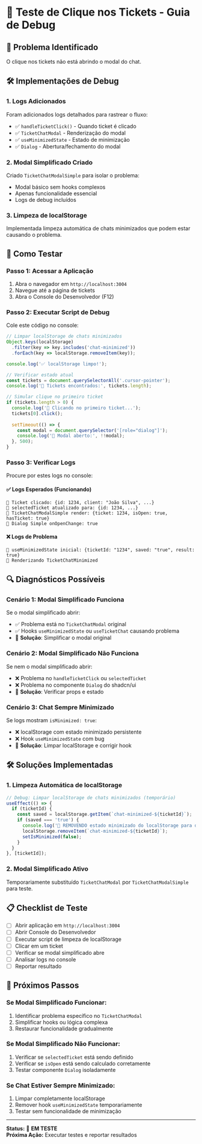# 🔧 Teste de Clique nos Tickets - Guia de Debug

## 🎯 Problema Identificado
O clique nos tickets não está abrindo o modal do chat.

## 🛠️ Implementações de Debug

### **1. Logs Adicionados**
Foram adicionados logs detalhados para rastrear o fluxo:

- ✅ `handleTicketClick()` - Quando ticket é clicado
- ✅ `TicketChatModal` - Renderização do modal
- ✅ `useMinimizedState` - Estado de minimização
- ✅ `Dialog` - Abertura/fechamento do modal

### **2. Modal Simplificado Criado**
Criado `TicketChatModalSimple` para isolar o problema:
- Modal básico sem hooks complexos
- Apenas funcionalidade essencial
- Logs de debug incluídos

### **3. Limpeza de localStorage**
Implementada limpeza automática de chats minimizados que podem estar causando o problema.

## 🧪 Como Testar

### **Passo 1: Acessar a Aplicação**
1. Abra o navegador em `http://localhost:3004`
2. Navegue até a página de tickets
3. Abra o Console do Desenvolvedor (F12)

### **Passo 2: Executar Script de Debug**
Cole este código no console:

```javascript
// Limpar localStorage de chats minimizados
Object.keys(localStorage)
  .filter(key => key.includes('chat-minimized'))
  .forEach(key => localStorage.removeItem(key));

console.log('✅ localStorage limpo!');

// Verificar estado atual
const tickets = document.querySelectorAll('.cursor-pointer');
console.log('🎯 Tickets encontrados:', tickets.length);

// Simular clique no primeiro ticket
if (tickets.length > 0) {
  console.log('🎯 Clicando no primeiro ticket...');
  tickets[0].click();
  
  setTimeout(() => {
    const modal = document.querySelector('[role="dialog"]');
    console.log('🎯 Modal aberto:', !!modal);
  }, 500);
}
```

### **Passo 3: Verificar Logs**
Procure por estes logs no console:

#### ✅ **Logs Esperados (Funcionando)**
```
🎯 Ticket clicado: {id: 1234, client: "João Silva", ...}
🎯 selectedTicket atualizado para: {id: 1234, ...}
🎯 TicketChatModalSimple render: {ticket: 1234, isOpen: true, hasTicket: true}
🎯 Dialog Simple onOpenChange: true
```

#### ❌ **Logs de Problema**
```
🎯 useMinimizedState inicial: {ticketId: "1234", saved: "true", result: true}
🎯 Renderizando TicketChatMinimized
```

## 🔍 Diagnósticos Possíveis

### **Cenário 1: Modal Simplificado Funciona**
Se o modal simplificado abrir:
- ✅ Problema está no `TicketChatModal` original
- ✅ Hooks `useMinimizedState` ou `useTicketChat` causando problema
- 🔧 **Solução**: Simplificar o modal original

### **Cenário 2: Modal Simplificado Não Funciona**
Se nem o modal simplificado abrir:
- ❌ Problema no `handleTicketClick` ou `selectedTicket`
- ❌ Problema no componente `Dialog` do shadcn/ui
- 🔧 **Solução**: Verificar props e estado

### **Cenário 3: Chat Sempre Minimizado**
Se logs mostram `isMinimized: true`:
- ❌ localStorage com estado minimizado persistente
- ❌ Hook `useMinimizedState` com bug
- 🔧 **Solução**: Limpar localStorage e corrigir hook

## 🛠️ Soluções Implementadas

### **1. Limpeza Automática de localStorage**
```typescript
// Debug: Limpar localStorage de chats minimizados (temporário)
useEffect(() => {
  if (ticketId) {
    const saved = localStorage.getItem(`chat-minimized-${ticketId}`);
    if (saved === 'true') {
      console.log('🎯 REMOVENDO estado minimizado do localStorage para debug');
      localStorage.removeItem(`chat-minimized-${ticketId}`);
      setIsMinimized(false);
    }
  }
}, [ticketId]);
```

### **2. Modal Simplificado Ativo**
Temporariamente substituído `TicketChatModal` por `TicketChatModalSimple` para teste.

## 📋 Checklist de Teste

- [ ] Abrir aplicação em `http://localhost:3004`
- [ ] Abrir Console do Desenvolvedor
- [ ] Executar script de limpeza de localStorage
- [ ] Clicar em um ticket
- [ ] Verificar se modal simplificado abre
- [ ] Analisar logs no console
- [ ] Reportar resultado

## 🎯 Próximos Passos

### **Se Modal Simplificado Funcionar:**
1. Identificar problema específico no `TicketChatModal`
2. Simplificar hooks ou lógica complexa
3. Restaurar funcionalidade gradualmente

### **Se Modal Simplificado Não Funcionar:**
1. Verificar se `selectedTicket` está sendo definido
2. Verificar se `isOpen` está sendo calculado corretamente
3. Testar componente `Dialog` isoladamente

### **Se Chat Estiver Sempre Minimizado:**
1. Limpar completamente localStorage
2. Remover hook `useMinimizedState` temporariamente
3. Testar sem funcionalidade de minimização

---

**Status:** 🧪 **EM TESTE**  
**Próxima Ação:** Executar testes e reportar resultados 
